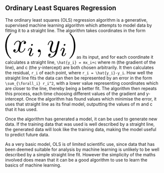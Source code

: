 ## Ordinary Least Squares Regression

The ordinary least squares (OLS) regression algorithm is a generative, supervised machine learning algorithm which attempts to model data by fitting it to a straight line. The algorithm takes coordinates in the form ![coords](_images/render1.png "coords") as its input, and for each coordinate it calculates a straight line, ```\hat{y_i} = mx_i+c``` where m (the gradient of the line), and c (the y-intercept) are both chosen arbitrarily. It then calculates the residual, ```r_i``` of each point, where ```r_i = \hat{y_i}-y_i```. How well the straight line fits the data can then be represented by an error in the form ```\sum_{\forall_i} r_i^2```, with a lower value representing coordinates which are closer to the line, thereby being a better fit. The algorithm then repeats this process, each time choosing different values of the gradient and y-intercept. Once the algorithm has found values which minimise the error, it uses that straight line as its final model, outputting the values of m and c that it has used. 

Once the algorithm has generated a model, it can be used to generate new data. If the training data that was used is well described by a straight line, the generated data will look like the training data, making the model useful to predict future data.

As a very basic model, OLS is of limited scientific use, since data that has been deemed suitable for analysis by machine learning is unlikely to be well described by a simple straight line fit. However the simplicity of the maths involved does mean that it can be a good algorithm to use to learn the basics of machine learning.
